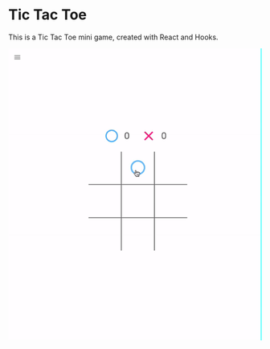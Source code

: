 # Tic Tac Toe

This is a Tic Tac Toe mini game, created with React and Hooks.

![TicTacToe Game](tictactoe.gif "TicTacToe Game")

